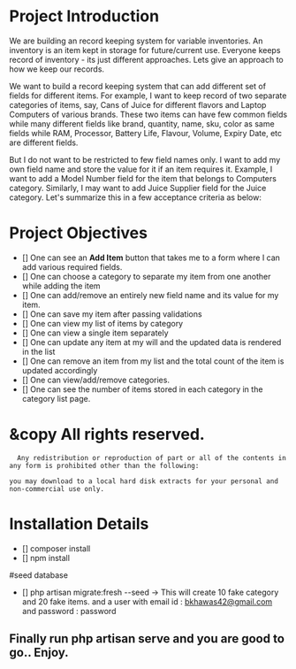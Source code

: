 # Project Introduction

We are building an record keeping system for variable inventories. An inventory is an item kept in storage for future/current use. Everyone keeps record of inventory - its just different approaches. Lets give an approach to how we keep our records.

We want to build a record keeping system that can add different set of fields for different items. For example, I want to keep record of two separate categories of items, say, Cans of Juice for different flavors and Laptop Computers of various brands. These two items can have few common fields while many different fields like brand, quantity, name, sku, color as same fields while RAM, Processor, Battery Life, Flavour, Volume, Expiry Date, etc are different fields. 

But I do not want to be restricted to few field names only. I want to add my own field name and store the value for it if an item requires it. Example, I want to add a Model Number field for the item that belongs to Computers category. Similarly, I may want to add Juice Supplier field for the Juice category. Let's summarize this in a few acceptance criteria as below:

# Project Objectives
- [] One can see an **Add Item** button that takes me to a form where I can add various required fields.
- [] One can choose a category to separate my item from one another while adding the item
- [] One can add/remove an entirely new field name and its value for my item.
- [] One can save my item after passing validations
- [] One can view my list of items by category
- [] One can view a single item separately
- [] One can update any item at my will and the updated data is rendered in the list
- [] One can remove an item from my list and the total count of the item is updated accordingly
- [] One can view/add/remove categories.
- [] One can see the number of items stored in each category in the category list page.


# &copy All rights reserved.
      Any redistribution or reproduction of part or all of the contents in any form is prohibited other than the following:

    you may download to a local hard disk extracts for your personal and non-commercial use only.

# Installation Details
- [] composer install
- [] npm install


#seed database
- [] php artisan migrate:fresh --seed
-> This will create 10 fake category and 20 fake items.
and a user with email id : bkhawas42@gmail.com  and password : password

## Finally run php artisan serve and you are good to go.. Enjoy.


